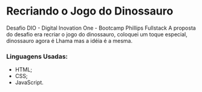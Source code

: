 # Recriando o Jogo do Dinossauro

Desafio DIO - Digital Inovation One - Bootcamp Phillips Fullstack 
A proposta do desafio era recriar o jogo do dinossauro, coloquei um toque especial, dinossauro agora é Lhama mas a idéia é a mesma.

### Linguagens Usadas:
 - HTML;
 - CSS;
 - JavaScript.


